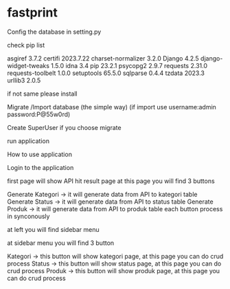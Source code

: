 # fastprint

Config the database in setting.py

check pip list

asgiref 3.7.2 certifi 2023.7.22 charset-normalizer 3.2.0 Django 4.2.5 django-widget-tweaks 1.5.0 idna 3.4 pip 23.2.1 psycopg2 2.9.7 requests 2.31.0 requests-toolbelt 1.0.0 setuptools 65.5.0 sqlparse 0.4.4 tzdata 2023.3 urllib3 2.0.5

if not same please install

Migrate /Import database (the simple way) (if import use username:admin password:P@55w0rd)

Create SuperUser if you choose migrate

run application

How to use application

Login to the application

first page will show API hit result page at this page you will find 3 buttons

Generate Kategori -> it will generate data from API to kategori table
Generate Status -> it will generate data from API to status table
Generate Produk -> it will generate data from API to produk table
each button process in synconously

at left you will find sidebar menu

at sidebar menu you will find 3 button

Kategori -> this button will show kategori page, at this page you can do crud process
Status -> this button will show status page, at this page you can do crud process
Produk -> this button will show produk page, at this page you can do crud process
